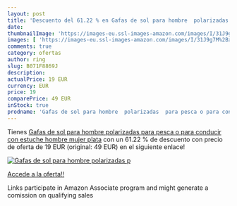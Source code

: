 ```yaml
---
layout: post
title: 'Descuento del 61.22 % en Gafas de sol para hombre  polarizadas  p'
date: 
thumbnailImage: 'https://images-eu.ssl-images-amazon.com/images/I/31J9g7M%2Bx3L._SL200_.jpg'
images: [ 'https://images-eu.ssl-images-amazon.com/images/I/31J9g7M%2Bx3L._SL200_.jpg' ]
comments: true
category: ofertas
author: ring
slug: B071F8869J
description:
actualPrice: 19 EUR
currency: EUR
price: 19
comparePrice: 49 EUR
inStock: true
prodname: 'Gafas de sol para hombre  polarizadas  para pesca o para conducir  con estuche  hombre mujer  plata'
---
```


Tienes [Gafas de sol para hombre  polarizadas  para pesca o para conducir  con estuche  hombre mujer  plata](https://www.amazon.es/dp/B071F8869J/?tag=tolees-21) con un 61.22 % de descuento con precio de oferta de 19 EUR (original: 49 EUR) en el siguiente enlace!

[![Gafas de sol para hombre  polarizadas  p](https://images-eu.ssl-images-amazon.com/images/I/31J9g7M%2Bx3L._SL200_.jpg)](https://www.amazon.es/dp/B071F8869J/?tag=tolees-21)

[Accede a la oferta!!](https://www.amazon.es/dp/B071F8869J/?tag=tolees-21)

Links participate in Amazon Associate program and might generate a comission on qualifying sales


